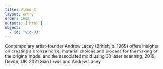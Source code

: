 ```yaml
---
title: Video 3
layout: entry
order: 1603
outputs: [ html ]
object:
  - id: "vid-03"
---
```


Contemporary artist-founder Andrew Lacey (British, b. 1969) offers insights on creating a bronze horse: material choices and process for the making of the original model and the associated mold using 3D laser scanning, 2019, Devon, UK. 2021 Sîan Lewis and Andrew Lacey
